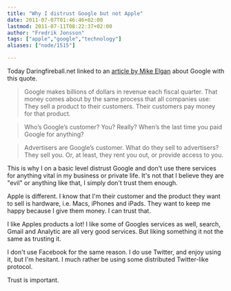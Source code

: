 ```yaml
---
title: "Why I distrust Google but not Apple"
date: 2011-07-07T01:46:46+02:00
lastmod: 2011-07-11T08:22:37+02:00
author: "Fredrik Jonsson"
tags: ["apple","google","technology"]
aliases: ["node/1515"]

---
```




Today Daringfireball.net linked to an [article by Mike Elgan](http://itmanagement.earthweb.com/columns/executive_tech/article.php/3801006/Googles-Business-Model-YOU-Are-the-Product.htm) about Google with this quote.

> Google makes billions of dollars in revenue each fiscal quarter. That money comes about by the same process that all companies use: They sell a product to their customers. Their customers pay money for that product.

> Who’s Google’s customer? You? Really? When’s the last time you paid Google for anything?

> Advertisers are Google’s customer. What do they sell to advertisers? They sell you. Or, at least, they rent you out, or provide access to you.

This is why I on a basic level distrust Google and don't use there services for anything vital in my business or private life. It's not that I believe they are "evil" or anything like that, I simply don't trust them enough.

Apple is different. I know that I'm their customer and the product they want to sell is hardware, i.e. Macs, iPhones and iPads. They want to keep me happy because I give them money. I can trust that.

I like Apples products a lot! I like some of Googles services as well, search, Gmail and Analytic are all very good services. But liking something it not the same as trusting it.

I don't use Facebook for the same reason. I do use Twitter, and enjoy using it, but I'm hesitant. I much rather be using some distributed Twitter-like protocol.

Trust is important.



